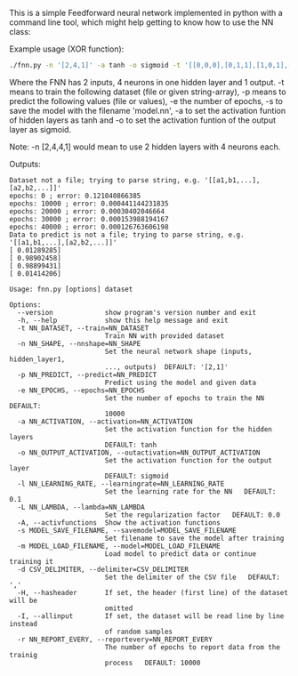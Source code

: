 This is a simple Feedforward neural network implemented in python with a command line tool, which might help getting to know how to use the NN class:

Example usage (XOR function):

``` sh
./fnn.py -n '[2,4,1]' -a tanh -o sigmoid -t '[[0,0,0],[0,1,1],[1,0,1],[1,1,0]]' -p '[[0,0],[0,1],[1,0],[1,1]]' -e 50000 -s model.nn
```

Where the FNN has 2 inputs, 4 neurons in one hidden layer and 1 output. -t means to train the following dataset (file or given string-array), -p means to predict the following values (file or values), -e the number of epochs, -s to save the model with the filename 'model.nn', -a to set the activation funtion of hidden layers as tanh and -o to set the activation funtion of the output layer as sigmoid.


Note: -n [2,4,4,1] would mean to use 2 hidden layers with 4 neurons each.

Outputs:
```
Dataset not a file; trying to parse string, e.g. '[[a1,b1,...],[a2,b2,...]]'
epochs: 0 ; error: 0.121040866385
epochs: 10000 ; error: 0.000441144231835
epochs: 20000 ; error: 0.00030402046664
epochs: 30000 ; error: 0.000153988194167
epochs: 40000 ; error: 0.000126763606198
Data to predict is not a file; trying to parse string, e.g. '[[a1,b1,...],[a2,b2,...]]'
[ 0.01289285]
[ 0.98902458]
[ 0.98899431]
[ 0.01414206]
```


```
Usage: fnn.py [options] dataset

Options:
  --version             show program's version number and exit
  -h, --help            show this help message and exit
  -t NN_DATASET, --train=NN_DATASET
                        Train NN with provided dataset
  -n NN_SHAPE, --nnshape=NN_SHAPE
                        Set the neural network shape (inputs, hidden_layer1,
                        ..., outputs)  DEFAULT: '[2,1]'
  -p NN_PREDICT, --predict=NN_PREDICT
                        Predict using the model and given data
  -e NN_EPOCHS, --epochs=NN_EPOCHS
                        Set the number of epochs to train the NN  DEFAULT:
                        10000
  -a NN_ACTIVATION, --activation=NN_ACTIVATION
                        Set the activation function for the hidden layers
                        DEFAULT: tanh
  -o NN_OUTPUT_ACTIVATION, --outactivation=NN_OUTPUT_ACTIVATION
                        Set the activation function for the output layer
                        DEFAULT: sigmoid
  -l NN_LEARNING_RATE, --learningrate=NN_LEARNING_RATE
                        Set the learning rate for the NN   DEFAULT: 0.1
  -L NN_LAMBDA, --lambda=NN_LAMBDA
                        Set the regularization factor   DEFAULT: 0.0
  -A, --activfunctions  Show the activation functions
  -s MODEL_SAVE_FILENAME, --savemodel=MODEL_SAVE_FILENAME
                        Set filename to save the model after training
  -m MODEL_LOAD_FILENAME, --model=MODEL_LOAD_FILENAME
                        Load model to predict data or continue training it
  -d CSV_DELIMITER, --delimiter=CSV_DELIMITER
                        Set the delimiter of the CSV file   DEFAULT: ','
  -H, --hasheader       If set, the header (first line) of the dataset will be
                        omitted
  -I, --allinput        If set, the dataset will be read line by line instead
                        of random samples
  -r NN_REPORT_EVERY, --reportevery=NN_REPORT_EVERY
                        The number of epochs to report data from the trainig
                        process   DEFAULT: 10000

```
